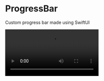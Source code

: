 # ProgressBar
Custom progress bar made using SwiftUI

![alt-text](https://github.com/VPavelDm/ProgressBar/blob/master/Support%20Files/ProgressBar.mov)
